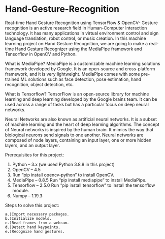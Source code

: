 # Hand-Gesture-Recognition

Real-time Hand Gesture Recognition using TensorFlow & OpenCV-
Gesture recognition is an active research field in Human-Computer Interaction technology. It has many applications in virtual environment control and sign language translation, robot control, or music creation. In this machine learning project on Hand Gesture Recognition, we are going to make a real-time Hand Gesture Recognizer using the MediaPipe framework and Tensorflow in OpenCV and Python.


What is MediaPipe?
MediaPipe is a customizable machine learning solutions framework developed by Google. It is an open-source and cross-platform framework, and it is very lightweight. MediaPipe comes with some pre-trained ML solutions such as face detection, pose estimation, hand recognition, object detection, etc.

What is Tensorflow?
TensorFlow is an open-source library for machine learning and deep learning developed by the Google brains team. It can be used across a range of tasks but has a particular focus on deep neural networks.

Neural Networks are also known as artificial neural networks. It is a subset of machine learning and the heart of deep learning algorithms. The concept of Neural networks is inspired by the human brain. It mimics the way that biological neurons send signals to one another. Neural networks are composed of node layers, containing an input layer, one or more hidden layers, and an output layer.


Prerequisites for this project:
1. Python – 3.x (we used Python 3.8.8 in this project)
2. OpenCV – 4.5
3. Run “pip install opencv-python” to install OpenCV.
3. MediaPipe – 0.8.5
Run “pip install mediapipe” to install MediaPipe.
4. Tensorflow – 2.5.0
Run “pip install tensorflow” to install the tensorflow module.
5. Numpy – 1.19.3


Steps to solve this project:

    a.)Import necessary packages.
    b.)Initialize models.
    c.)Read frames from a webcam.
    d.)Detect hand keypoints.
    e.)Recognize hand gestures.
